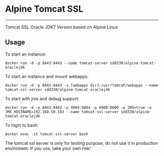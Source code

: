 # Alpine Tomcat SSL
------------
Tomcat SSL Oracle JDK7 Version based on Alpine Linux

## Usage

To start an instance:

	docker run -d -p 8443:8443 --name tomcat-server sdd330/alpine-tomcat-oraclejdk
	
To start an instance and mount webapps:

	docker run -d -p 8443:8443 -v [webapps dir]:/usr/tomcat/webapps --name tomcat-ssl-server sdd330/alpine-tomcat-oraclejdk

To start with jmx and debug support:

	docker run -d -p 8443:8443 -p 9004:9004 -p 8000:8000 -e JMX=true -e JMX_HOSTNAME=192.168.59.103 --name tomcat-ssl-server sdd330/alpine-tomcat-oraclejdk

To login to bash:
	
	docker exec -it tomcat-ssl-server bash

The tomcat ssl server is only for testing purpose, do not use it in production enviroment.
If you use, take your own risk! 
